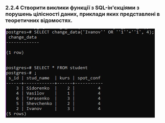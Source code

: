 ### 2.2.4 Створити виклики функції з SQL-ін'єкціями з порушень цілісності даних, приклади яких представлені в теоретичних відомостях.

![task2](screenshots/task3_4_2.jpg)

